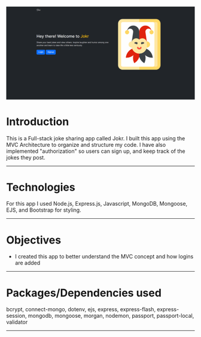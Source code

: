 ![Jokr Demo](demo/Animation.gif)

# Introduction

This is a Full-stack joke sharing app called Jokr. I built this app using the MVC Architecture to organize and structure my code. I have also implemented "authorization" so users can sign up, and keep track of the jokes they post. 

---

# Technologies

For this app I used Node.js, Express.js, Javascript, MongoDB, Mongoose, EJS, and Bootstrap for styling.

---

# Objectives

- I created this app to better understand the MVC concept and how logins are added

---

# Packages/Dependencies used 

bcrypt, connect-mongo, dotenv, ejs, express, express-flash, express-session, mongodb, mongoose, morgan, nodemon, passport, passport-local, validator

---




